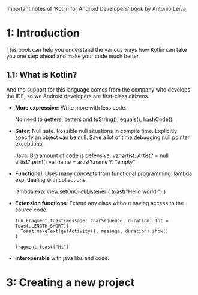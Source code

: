 Important notes of 'Kotlin for Android Developers' book by Antonio Leiva.

# 1: Introduction
This book can help you understand the various ways how Kotlin can take you one step ahead and make your code much better.

## 1.1: What is Kotlin?
And the support for this language
comes from the company who develops the IDE, so we Android developers are first-class citizens.

* **More expressive**: Write more with less code.

  No need to getters, setters and toString(), equals(), hashCode().

* **Safer**: Null safe. Possible null situations in compile time. Explicitly specify an object can be null. Save a lot of time debugging null pointer exceptions.

  Java: Big amount of code is defensive.
      var artist: Artist? = null
      artist?.print()
      val name = artist?.name ?: "empty"

* **Functional**: Uses many concepts from functional programming: lambda exp, dealing with collections.

    lambda exp:
      view.setOnClickListener { toast("Hello world!") }


* **Extension functions**: Extend any class without having access to the source code.

      fun Fragment.toast(message: CharSequence, duration: Int = Toast.LENGTH_SHORT){
        Toast.makeText(getActivity(), message, duration).show()
      }

      fragment.toast("Hi")

* **Interoperable** with java libs and code.

# 3: Creating a new project
